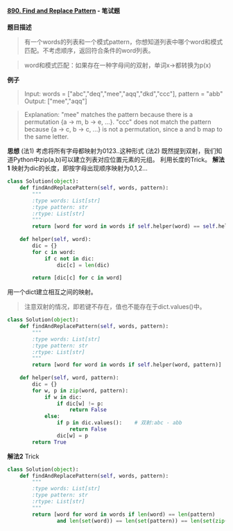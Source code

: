 #### [890. Find and Replace Pattern](https://leetcode.com/problems/find-and-replace-pattern/) - 笔试题

**题目描述**
> 有一个words的列表和一个模式pattern，你想知道列表中哪个word和模式匹配。不考虑顺序，返回符合条件的word列表。

> word和模式匹配：如果存在一种字母间的双射，单词x→都转换为p(x)

**例子**
>Input: words = ["abc","deq","mee","aqq","dkd","ccc"], pattern = "abb"
Output: ["mee","aqq"]

>Explanation: "mee" matches the pattern because there is a permutation {a -> m, b -> e, ...}. 
"ccc" does not match the pattern because {a -> c, b -> c, ...} is not a permutation,
since a and b map to the same letter.

**思想**
(法1)
考虑将所有字母都映射为0123..这种形式
(法2)
既然提到双射，我们知道Python中zip(a,b)可以建立列表对应位置元素的元组。
利用长度的Trick。
**解法1**
映射为dic的长度，即按字母出现顺序映射为0,1,2...
```python
class Solution(object):
    def findAndReplacePattern(self, words, pattern):
        """
        :type words: List[str]
        :type pattern: str
        :rtype: List[str]
        """
        return [word for word in words if self.helper(word) == self.helper(pattern)]
    
    def helper(self, word):
        dic = {}
        for c in word:
            if c not in dic:
                dic[c] = len(dic)
                
        return [dic[c] for c in word]
```
用一个dict建立相互之间的映射。
>注意双射的情况，即若键不存在，值也不能存在于dict.values()中。
```python
class Solution(object):
    def findAndReplacePattern(self, words, pattern):
        """
        :type words: List[str]
        :type pattern: str
        :rtype: List[str]
        """
        return [word for word in words if self.helper(word, pattern)]
    
    def helper(self, word, pattern):
        dic = {}
        for w, p in zip(word, pattern):
            if w in dic:
                if dic[w] != p:
                    return False
            else:
                if p in dic.values():    # 双射:abc - abb
                    return False
                dic[w] = p
        return True
```

**解法2**
Trick
```python
class Solution(object):
    def findAndReplacePattern(self, words, pattern):
        """
        :type words: List[str]
        :type pattern: str
        :rtype: List[str]
        """
        return [word for word in words if len(word) == len(pattern) 
                and len(set(word)) == len(set(pattern)) == len(set(zip(word, pattern)))]
```